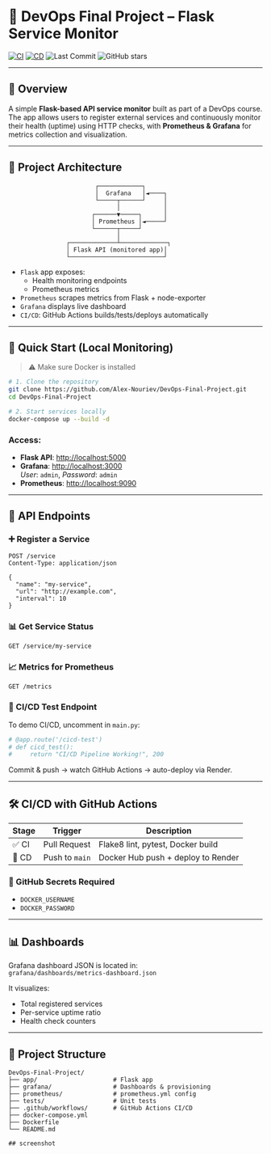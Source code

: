 # 🧪 DevOps Final Project – Flask Service Monitor

[![CI](https://github.com/Alex-Nouriev/DevOps-Final-Project/actions/workflows/ci.yml/badge.svg)](https://github.com/Alex-Nouriev/DevOps-Final-Project/actions/workflows/ci.yml)
[![CD](https://github.com/Alex-Nouriev/DevOps-Final-Project/actions/workflows/cd.yml/badge.svg)](https://github.com/Alex-Nouriev/DevOps-Final-Project/actions/workflows/cd.yml)
![Last Commit](https://img.shields.io/github/last-commit/Alex-Nouriev/DevOps-Final-Project)
![GitHub stars](https://img.shields.io/github/stars/Alex-Nouriev/DevOps-Final-Project?style=social)

---

## 📌 Overview

A simple **Flask-based API service monitor** built as part of a DevOps course.  
The app allows users to register external services and continuously monitor their health (uptime) using HTTP checks, with **Prometheus & Grafana** for metrics collection and visualization.

---

## 🧱 Project Architecture

```plaintext
                        ┌────────────┐
                        │  Grafana   │◄────┐
                        └─────┬──────┘     │
                              │            │
                       ┌──────▼─────┐      │
                       │ Prometheus │◄─────┘
                       └──────┬─────┘
                              │
                ┌─────────────┴─────────────┐
                │ Flask API (monitored app)│
                └──────────────────────────┘
```

- `Flask` app exposes:
  - Health monitoring endpoints
  - Prometheus metrics
- `Prometheus` scrapes metrics from Flask + node-exporter
- `Grafana` displays live dashboard
- `CI/CD`: GitHub Actions builds/tests/deploys automatically

---

## 🚀 Quick Start (Local Monitoring)

> ⚠️ Make sure Docker is installed

```bash
# 1. Clone the repository
git clone https://github.com/Alex-Nouriev/DevOps-Final-Project.git
cd DevOps-Final-Project

# 2. Start services locally
docker-compose up --build -d
```

### Access:
- **Flask API**: [http://localhost:5000](http://localhost:5000)
- **Grafana**: [http://localhost:3000](http://localhost:3000)  
  _User_: `admin`, _Password_: `admin`
- **Prometheus**: [http://localhost:9090](http://localhost:9090)

---

## 🔧 API Endpoints

### ➕ Register a Service

```http
POST /service
Content-Type: application/json

{
  "name": "my-service",
  "url": "http://example.com",
  "interval": 10
}
```

### 📊 Get Service Status

```http
GET /service/my-service
```

### 📈 Metrics for Prometheus

```http
GET /metrics
```

### 🔁 CI/CD Test Endpoint

To demo CI/CD, uncomment in `main.py`:

```python
# @app.route('/cicd-test')
# def cicd_test():
#     return "CI/CD Pipeline Working!", 200
```

Commit & push → watch GitHub Actions → auto-deploy via Render.

---

## 🛠 CI/CD with GitHub Actions

| Stage | Trigger | Description |
|-------|---------|-------------|
| ✅ CI | Pull Request | Flake8 lint, pytest, Docker build |
| 🚀 CD | Push to `main` | Docker Hub push + deploy to Render |

### 🔐 GitHub Secrets Required

- `DOCKER_USERNAME`
- `DOCKER_PASSWORD`

---

## 📊 Dashboards

Grafana dashboard JSON is located in:  
`grafana/dashboards/metrics-dashboard.json`

It visualizes:
- Total registered services
- Per-service uptime ratio
- Health check counters

---

## 📁 Project Structure

```plaintext
DevOps-Final-Project/
├── app/                     # Flask app
├── grafana/                 # Dashboards & provisioning
├── prometheus/              # prometheus.yml config
├── tests/                   # Unit tests
├── .github/workflows/       # GitHub Actions CI/CD
├── docker-compose.yml
├── Dockerfile
└── README.md

## screenshot
